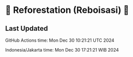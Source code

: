
# 🌳 Reforestation (Reboisasi) 🌲

## Last Updated

GitHub Actions time: Mon Dec 30 10:21:21 UTC 2024

Indonesia/Jakarta time: Mon Dec 30 17:21:21 WIB 2024
